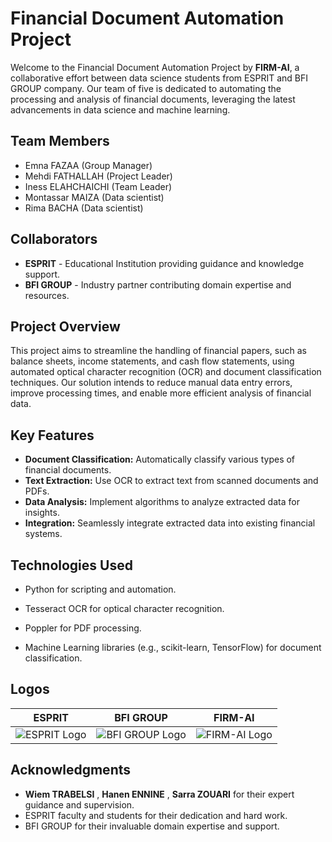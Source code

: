 # Financial Document Automation Project

Welcome to the Financial Document Automation Project by **FIRM-AI**, a collaborative effort between data science students from ESPRIT and BFI GROUP company. Our team of five is dedicated to automating the processing and analysis of financial documents, leveraging the latest advancements in data science and machine learning.

## Team Members

- Emna FAZAA (Group Manager)
- Mehdi FATHALLAH (Project Leader)
- Iness ELAHCHAICHI (Team Leader)
- Montassar MAIZA (Data scientist)
- Rima BACHA (Data scientist)

## Collaborators

- **ESPRIT** - Educational Institution providing guidance and knowledge support.
- **BFI GROUP** - Industry partner contributing domain expertise and resources.

## Project Overview

This project aims to streamline the handling of financial papers, such as balance sheets, income statements, and cash flow statements, using automated optical character recognition (OCR) and document classification techniques. Our solution intends to reduce manual data entry errors, improve processing times, and enable more efficient analysis of financial data.

## Key Features

- **Document Classification:** Automatically classify various types of financial documents.
- **Text Extraction:** Use OCR to extract text from scanned documents and PDFs.
- **Data Analysis:** Implement algorithms to analyze extracted data for insights.
- **Integration:** Seamlessly integrate extracted data into existing financial systems.

## Technologies Used


- Python for scripting and automation.
- Tesseract OCR for optical character recognition.

- Poppler for PDF processing.
- Machine Learning libraries (e.g., scikit-learn, TensorFlow) for document classification.


## Logos
| ESPRIT | BFI GROUP | FIRM-AI |
| ------ | --------- | ------- |
| ![ESPRIT Logo](https://github.com/inessElahchaichi/PIDS/assets/115805947/1c23b64c-bdbd-4ac4-bc98-e6f8f5d8b990) | ![BFI GROUP Logo](https://github.com/inessElahchaichi/PIDS/assets/115805947/9ebf6684-57fa-4a23-a2c3-56e8cbd65b41/bfi_logo.png) | ![FIRM-AI Logo](https://github.com/inessElahchaichi/PIDS/assets/115805947/0929aeb5-d4f0-4a86-9211-61e3cd2342cd/firm_ai_logo.png) |


## Acknowledgments

- **Wiem TRABELSI** , **Hanen ENNINE** , **Sarra ZOUARI** for their expert guidance and supervision.
- ESPRIT faculty and students for their dedication and hard work.
- BFI GROUP for their invaluable domain expertise and support.


